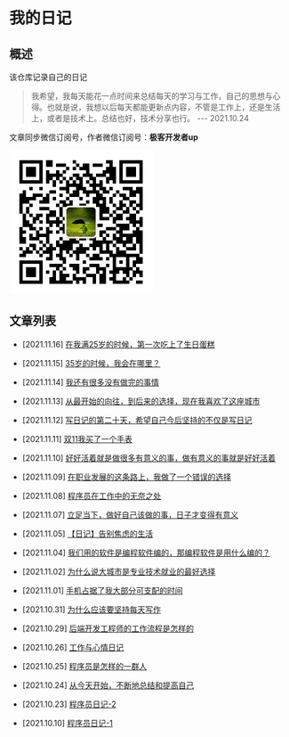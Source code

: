 # 我的日记

## 概述

该仓库记录自己的日记

> 我希望，我每天能花一点时间来总结每天的学习与工作，自己的思想与心得。也就是说，我想以后每天都能更新点内容，不管是工作上，还是生活上，或者是技术上。总结也好，技术分享也行。    --- 2021.10.24
>

文章同步微信订阅号，作者微信订阅号：**极客开发者up**

![wehcat](./img/wechat.jpg)


## 文章列表

- [2021.11.16] [在我满25岁的时候，第一次吃上了生日蛋糕](./note/211116.md)

- [2021.11.15] [35岁的时候，我会在哪里？](./note/211115.md)

- [2021.11.14] [我还有很多没有做完的事情](./note/211114.md)

- [2021.11.13] [从最开始的向往，到后来的选择，现在我喜欢了这座城市](./note/211113.md)

- [2021.11.12] [写日记的第二十天，希望自己今后坚持的不仅是写日记](./note/211112.md)

- [2021.11.11] [双11我买了一个手表](./note/211111.md)

- [2021.11.10] [好好活着就是做很多有意义的事，做有意义的事就是好好活着](./note/211110.md)

- [2021.11.09] [在职业发展的这条路上，我做了一个错误的选择](./note/211109.md)

- [2021.11.08] [程序员在工作中的无奈之处](./note/211108.md)

- [2021.11.07] [立足当下，做好自己该做的事，日子才变得有意义](./note/211107.md)

- [2021.11.05] [【日记】告别焦虑的生活](./note/211105.md)

- [2021.11.04] [我们用的软件是编程软件编的，那编程软件是用什么编的？](./note/211104.md)

- [2021.11.02] [为什么说大城市是专业技术就业的最好选择](./note/211102.md)

- [2021.11.01] [手机占据了我大部分可支配的时间](./note/211101.md)

- [2021.10.31] [为什么应该要坚持每天写作](./note/211031.md)

- [2021.10.29] [后端开发工程师的工作流程是怎样的](./note/211029.md)

- [2021.10.26] [工作与心情日记](./note/211026.md)

- [2021.10.25] [程序员是怎样的一群人](./note/211025.md)

- [2021.10.24] [从今天开始，不断地总结和提高自己](./note/211024.md)

- [2021.10.23] [程序员日记-2](./note/211023.md)

- [2021.10.10] [程序员日记-1](./note/211010.md)
